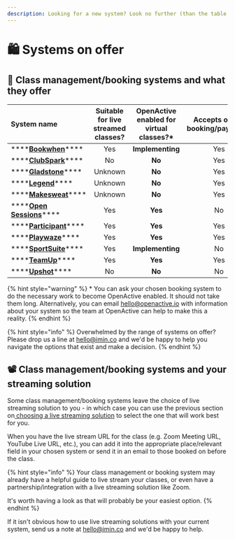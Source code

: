 ```yaml
---
description: Looking for a new system? Look no further (than the table below!)...
---
```


# 🛍 Systems on offer

## 🤝 Class management/booking systems and what they offer

| **System name** | **Suitable for live streamed classes?** | **OpenActive enabled for virtual classes?\*** | **Accepts online booking/payment?** | **Free tier available**_**?**_ |
| :--- | :---: | :---: | :---: | :---: |
| \*\*\*\*[**Bookwhen**](https://bookwhen.com/)\*\*\*\* | Yes | **Implementing** | Yes | Yes |
| \*\*\*\*[**ClubSpark**](https://clubspark.com/)\*\*\*\* | No | **No** | Yes | No |
| \*\*\*\*[**Gladstone**](https://www.gladstonesoftware.co.uk/)\*\*\*\* | Unknown | **No** | Yes | No |
| \*\*\*\*[**Legend**](https://www.legendware.co.uk/)\*\*\*\* | Unknown | **No** | Yes | No |
| \*\*\*\*[**Makesweat**](https://makesweat.com/)\*\*\*\* | Unknown | **No** | Yes | Yes |
| \*\*\*\*[**Open Sessions**](https://opensessions.io/#/home)\*\*\*\* | Yes | **Yes** | No | Yes |
| \*\*\*\*[**Participant**](https://www.participant.co.uk/home)\*\*\*\* | Yes | **Yes** | Yes | Yes |
| \*\*\*\*[**Playwaze**](https://playwaze.com/)\*\*\*\* | Yes | **Yes** | Yes | Yes |
| \*\*\*\*[**SportSuite**](https://www.sportsuite.co.uk/)\*\*\*\* | Yes | **Implementing** | No | Yes |
| \*\*\*\*[**TeamUp**](https://goteamup.com/en-us/)\*\*\*\* | Yes | **Yes** | Yes | Yes |
| \*\*\*\*[**Upshot**](https://www.upshot.org.uk/)\*\*\*\* | No | **No** | No | No |

{% hint style="warning" %}
\* You can ask your chosen booking system to do the necessary work to become OpenActive enabled. It should not take them long. Alternatively, you can email hello@openactive.io with information about your system so the team at OpenActive can help to make this a reality.
{% endhint %}

{% hint style="info" %}
Overwhelmed by the range of systems on offer? Please drop us a line at hello@imin.co and we'd be happy to help you navigate the options that exist and make a decision.
{% endhint %}

## 📽 Class management/booking systems and your streaming solution

Some class management/booking systems leave the choice of live streaming solution to you - in which case you can use the previous section on[ choosing a live streaming solution](../../your-tech-set-up/choosing-a-live-streaming-solution/) to select the one that will work best for you.

When you have the live stream URL for the class \(e.g. Zoom Meeting URL, YouTube Live URL, etc.\), you can add it into the appropriate place/relevant field in your chosen system or send it in an email to those booked on before the class.

{% hint style="info" %}
Your class management or booking system may already have a helpful guide to live stream your classes, or even have a partnership/integration with a live streaming solution like Zoom.

It's worth having a look as that will probably be your easiest option.
{% endhint %}

If it isn't obvious how to use live streaming solutions with your current system, send us a note at hello@imin.co and we'd be happy to help.

